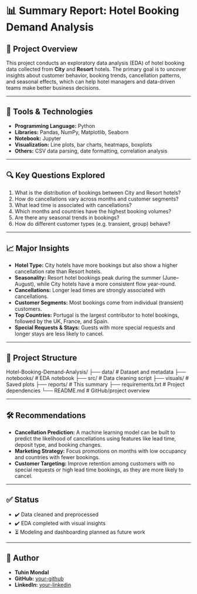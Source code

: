 # 📊 Summary Report: Hotel Booking Demand Analysis

## 🧾 Project Overview

This project conducts an exploratory data analysis (EDA) of hotel booking data collected from **City** and **Resort** hotels. The primary goal is to uncover insights about customer behavior, booking trends, cancellation patterns, and seasonal effects, which can help hotel managers and data-driven teams make better business decisions.

---

## 🧰 Tools & Technologies

- **Programming Language:** Python
- **Libraries:** Pandas, NumPy, Matplotlib, Seaborn
- **Notebook:** Jupyter
- **Visualization:** Line plots, bar charts, heatmaps, boxplots
- **Others:** CSV data parsing, date formatting, correlation analysis

---

## 🔍 Key Questions Explored

1. What is the distribution of bookings between City and Resort hotels?
2. How do cancellations vary across months and customer segments?
3. What lead time is associated with cancellations?
4. Which months and countries have the highest booking volumes?
5. Are there any seasonal trends in bookings?
6. How do different customer types (e.g. transient, group) behave?

---

## 📈 Major Insights

- **Hotel Type:** City hotels have more bookings but also show a higher cancellation rate than Resort hotels.
- **Seasonality:** Resort hotel bookings peak during the summer (June–August), while City hotels have a more consistent flow year-round.
- **Cancellations:** Longer lead times are strongly associated with cancellations.
- **Customer Segments:** Most bookings come from individual (transient) customers.
- **Top Countries:** Portugal is the largest contributor to hotel bookings, followed by the UK, France, and Spain.
- **Special Requests & Stays:** Guests with more special requests and longer stays are less likely to cancel.

---

## 📂 Project Structure

Hotel-Booking-Demand-Analysis/
├── data/ # Dataset and metadata
├── notebooks/ # EDA notebook
├── src/ # Data cleaning script
├── visuals/ # Saved plots
├── reports/ # This summary
├── requirements.txt # Project dependencies
└── README.md # GitHub/project overview

---

## 🛠 Recommendations

- **Cancellation Prediction:** A machine learning model can be built to predict the likelihood of cancellations using features like lead time, deposit type, and booking changes.
- **Marketing Strategy:** Focus promotions on months with low occupancy and countries with fewer bookings.
- **Customer Targeting:** Improve retention among customers with no special requests or high lead time bookings, as they are more likely to cancel.

---

## ✅ Status

- ✔️ Data cleaned and preprocessed
- ✔️ EDA completed with visual insights
- ⏳ Modeling and dashboarding planned as future work

---

## 📌 Author

- **Tuhin Mondal**
- **GitHub:** [your-github](https://github.com/your-username)
- **LinkedIn:** [your-linkedin](https://linkedin.com/in/your-profile)
